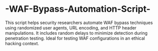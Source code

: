 # -WAF-Bypass-Automation-Script-
This script helps security researchers automate WAF bypass techniques using randomized user agents, URL encoding, and HTTP header manipulations. It includes random delays to minimize detection during penetration testing. Ideal for testing WAF configurations in an ethical hacking context.
